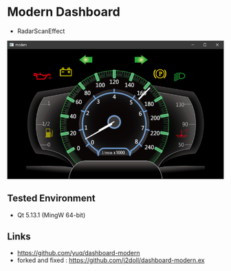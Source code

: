 # Modern Dashboard
- RadarScanEffect

![](markdown.data/modern.png)

## Tested Environment
- Qt 5.13.1 (MingW 64-bit)

## Links
- https://github.com/yuq/dashboard-modern
- forked and fixed : https://github.com/j2doll/dashboard-modern.ex

